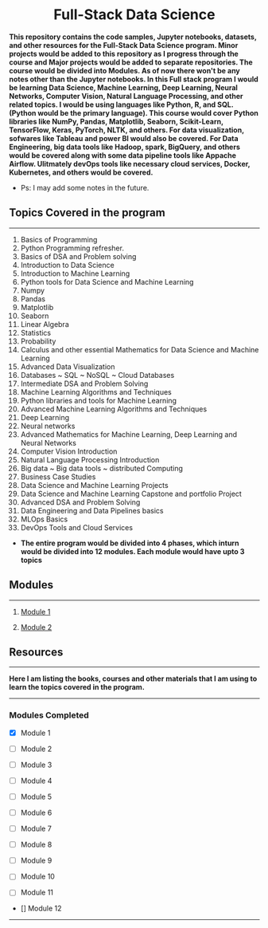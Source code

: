 <div align="center">

<h1> Full-Stack Data Science </h1>

</div>

**This repository contains the code samples, Jupyter notebooks, datasets, and other resources for the Full-Stack Data Science program. Minor projects would be added to this repository as I progress through the course and Major projects would be added to separate repositories. The course would be divided into Modules. As of now there won't be any notes other than the Jupyter notebooks. In this Full stack program I would be learning Data Science, Machine Learning, Deep Learning, Neural Networks, Computer Vision, Natural Language Processing, and other related topics. I would be using languages like Python, R, and SQL. (Python would be the primary language). This course would cover Python libraries like NumPy, Pandas, Matplotlib, Seaborn, Scikit-Learn, TensorFlow, Keras, PyTorch, NLTK, and others. For data visualization, sofwares like Tableau and power BI would also be covered. For Data Engineering, big data tools like Hadoop, spark, BigQuery, and others would be covered along with some data pipeline tools like Appache Airflow. Ulitmately devOps tools like necessary cloud services, Docker, Kubernetes, and others would be covered.**

- Ps: I may add some notes in the future.

## Topics Covered in the program

---

1. Basics of Programming
2. Python Programming refresher.
3. Basics of DSA and Problem solving
4. Introduction to Data Science
5. Introduction to Machine Learning
6. Python tools for Data Science and Machine Learning
7. Numpy
8. Pandas
9. Matplotlib
10. Seaborn
11. Linear Algebra
12. Statistics
13. Probability
14. Calculus and other essential Mathematics for Data Science and Machine Learning
15. Advanced Data Visualization
16. Databases ~ SQL ~ NoSQL ~ Cloud Databases
17. Intermediate DSA and Problem Solving
18. Machine Learning Algorithms and Techniques
19. Python libraries and tools for Machine Learning
20. Advanced Machine Learning Algorithms and Techniques
21. Deep Learning
22. Neural networks
23. Advanced Mathematics for Machine Learning, Deep Learning and Neural Networks
24. Computer Vision Introduction
25. Natural Language Processing Introduction
26. Big data ~ Big data tools ~ distributed Computing
27. Business Case Studies
28. Data Science and Machine Learning Projects
29. Data Science and Machine Learning Capstone and portfolio Project
30. Advanced DSA and Problem Solving
31. Data Engineering and Data Pipelines basics
32. MLOps Basics
33. DevOps Tools and Cloud Services

- **The entire program would be divided into 4 phases, which inturn would be divided into 12 modules. Each module would have upto 3 topics**
  
## Modules

---

 1. [Module 1](https://github.com/kannanjayachandran/Data_Science---Machine_Learning/tree/main/Module1)

 2. [Module 2](https://github.com/kannanjayachandran/Data_Science---Machine_Learning/tree/main/Module2)

## Resources

---

**Here I am listing the books, courses and other materials that I am using to learn the topics covered in the program.**

---

### Modules Completed

- [x] Module 1

- [ ] Module 2

- [ ] Module 3

- [ ] Module 4

- [ ] Module 5

- [ ] Module 6

- [ ] Module 7

- [ ] Module 8

- [ ] Module 9

- [ ] Module 10

- [ ] Module 11

- [] Module 12

---
